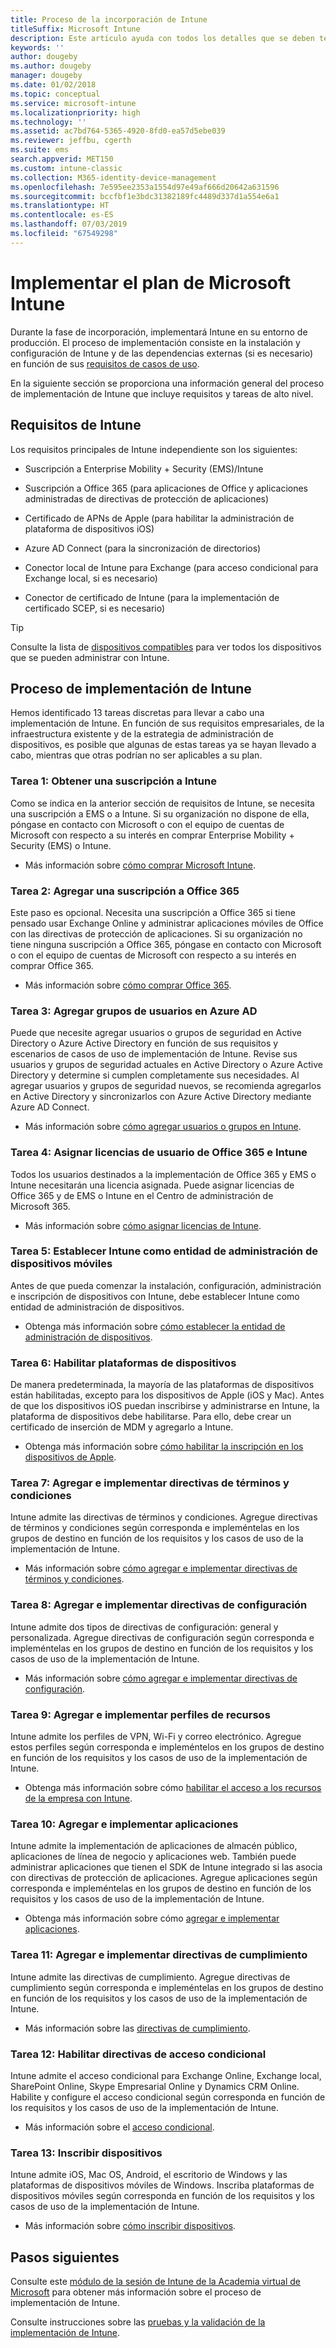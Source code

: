```yaml
---
title: Proceso de la incorporación de Intune
titleSuffix: Microsoft Intune
description: Este artículo ayuda con todos los detalles que se deben tener en cuenta a la hora de incorporar una solución solo en la nube de Microsoft Intune al entorno.
keywords: ''
author: dougeby
ms.author: dougeby
manager: dougeby
ms.date: 01/02/2018
ms.topic: conceptual
ms.service: microsoft-intune
ms.localizationpriority: high
ms.technology: ''
ms.assetid: ac7bd764-5365-4920-8fd0-ea57d5ebe039
ms.reviewer: jeffbu, cgerth
ms.suite: ems
search.appverid: MET150
ms.custom: intune-classic
ms.collection: M365-identity-device-management
ms.openlocfilehash: 7e595ee2353a1554d97e49af666d20642a631596
ms.sourcegitcommit: bccfbf1e3bdc31382189fc4489d337d1a554e6a1
ms.translationtype: HT
ms.contentlocale: es-ES
ms.lasthandoff: 07/03/2019
ms.locfileid: "67549298"
---
```

# <a name="implement-your-microsoft-intune-plan"></a>Implementar el plan de Microsoft Intune

Durante la fase de incorporación, implementará Intune en su entorno de producción. El proceso de implementación consiste en la instalación y configuración de Intune y de las dependencias externas (si es necesario) en función de sus [requisitos de casos de uso](planning-guide-requirements.md).

En la siguiente sección se proporciona una información general del proceso de implementación de Intune que incluye requisitos y tareas de alto nivel.

## <a name="intune-requirements"></a>Requisitos de Intune

Los requisitos principales de Intune independiente son los siguientes:

- Suscripción a Enterprise Mobility + Security (EMS)/Intune

- Suscripción a Office 365 (para aplicaciones de Office y aplicaciones administradas de directivas de protección de aplicaciones)

- Certificado de APNs de Apple (para habilitar la administración de plataforma de dispositivos iOS)

- Azure AD Connect (para la sincronización de directorios)

- Conector local de Intune para Exchange (para acceso condicional para Exchange local, si es necesario)

- Conector de certificado de Intune (para la implementación de certificado SCEP, si es necesario)

>[!TIP]
> Consulte la lista de [dispositivos compatibles](supported-devices-browsers.md) para ver todos los dispositivos que se pueden administrar con Intune.

## <a name="intune-implementation-process"></a>Proceso de implementación de Intune

Hemos identificado 13 tareas discretas para llevar a cabo una implementación de Intune. En función de sus requisitos empresariales, de la infraestructura existente y de la estrategia de administración de dispositivos, es posible que algunas de estas tareas ya se hayan llevado a cabo, mientras que otras podrían no ser aplicables a su plan.

### <a name="task-1-get-an-intune-subscription"></a>Tarea 1: Obtener una suscripción a Intune

Como se indica en la anterior sección de requisitos de Intune, se necesita una suscripción a EMS o a Intune. Si su organización no dispone de ella, póngase en contacto con Microsoft o con el equipo de cuentas de Microsoft con respecto a su interés en comprar Enterprise Mobility + Security (EMS) o Intune.

- Más información sobre [cómo comprar Microsoft Intune](https://www.microsoft.com/cloud-platform/microsoft-intune-pricing).

### <a name="task-2-add-office-365-subscription"></a>Tarea 2: Agregar una suscripción a Office 365

Este paso es opcional. Necesita una suscripción a Office 365 si tiene pensado usar Exchange Online y administrar aplicaciones móviles de Office con las directivas de protección de aplicaciones. Si su organización no tiene ninguna suscripción a Office 365, póngase en contacto con Microsoft o con el equipo de cuentas de Microsoft con respecto a su interés en comprar Office 365.

- Más información sobre [cómo comprar Office 365](https://products.office.com/business/compare-office-365-for-business-plans).

### <a name="task-3-add-users-groups-in-azure-ad"></a>Tarea 3: Agregar grupos de usuarios en Azure AD

Puede que necesite agregar usuarios o grupos de seguridad en Active Directory o Azure Active Directory en función de sus requisitos y escenarios de casos de uso de implementación de Intune. Revise sus usuarios y grupos de seguridad actuales en Active Directory o Azure Active Directory y determine si cumplen completamente sus necesidades. Al agregar usuarios y grupos de seguridad nuevos, se recomienda agregarlos en Active Directory y sincronizarlos con Azure Active Directory mediante Azure AD Connect.


- Más información sobre [cómo agregar usuarios o grupos en Intune](users-permissions-add.md).
<!---why not send them to the AAD connect topic? Question out to Andre: https://docs.microsoft.com/azure/active-directory/connect/active-directory-aadconnect--->



### <a name="task-4-assign-intune-and-office-365-user-licenses"></a>Tarea 4: Asignar licencias de usuario de Office 365 e Intune

Todos los usuarios destinados a la implementación de Office 365 y EMS o Intune necesitarán una licencia asignada. Puede asignar licencias de Office 365 y de EMS o Intune en el Centro de administración de Microsoft 365.

- Más información sobre [cómo asignar licencias de Intune](licenses-assign.md).

### <a name="task-5-set-mobile-device-management-authority-to-intune"></a>Tarea 5: Establecer Intune como entidad de administración de dispositivos móviles

Antes de que pueda comenzar la instalación, configuración, administración e inscripción de dispositivos con Intune, debe establecer Intune como entidad de administración de dispositivos.

- Obtenga más información sobre [cómo establecer la entidad de administración de dispositivos](mdm-authority-set.md).

### <a name="task-6-enable-device-platforms"></a>Tarea 6: Habilitar plataformas de dispositivos

De manera predeterminada, la mayoría de las plataformas de dispositivos están habilitadas, excepto para los dispositivos de Apple (iOS y Mac). Antes de que los dispositivos iOS puedan inscribirse y administrarse en Intune, la plataforma de dispositivos debe habilitarse. Para ello, debe crear un certificado de inserción de MDM y agregarlo a Intune.

- Obtenga más información sobre [cómo habilitar la inscripción en los dispositivos de Apple](apple-mdm-push-certificate-get.md).

### <a name="task-7-add-and-deploy-terms-and-conditions-policies"></a>Tarea 7: Agregar e implementar directivas de términos y condiciones

Intune admite las directivas de términos y condiciones. Agregue directivas de términos y condiciones según corresponda e impleméntelas en los grupos de destino en función de los requisitos y los casos de uso de la implementación de Intune.

- Más información sobre [cómo agregar e implementar directivas de términos y condiciones](terms-and-conditions-create.md).

### <a name="task-8-add-and-deploy-configuration-policies"></a>Tarea 8: Agregar e implementar directivas de configuración

Intune admite dos tipos de directivas de configuración: general y personalizada. Agregue directivas de configuración según corresponda e impleméntelas en los grupos de destino en función de los requisitos y los casos de uso de la implementación de Intune.

- Más información sobre [cómo agregar e implementar directivas de configuración](device-profiles.md).

### <a name="task-9-add-and-deploy-resource-profiles"></a>Tarea 9: Agregar e implementar perfiles de recursos

Intune admite los perfiles de VPN, Wi-Fi y correo electrónico. Agregue estos perfiles según corresponda e impleméntelos en los grupos de destino en función de los requisitos y los casos de uso de la implementación de Intune.

- Obtenga más información sobre cómo [habilitar el acceso a los recursos de la empresa con Intune](device-profiles.md).

### <a name="task-10-add-and-deploy-apps"></a>Tarea 10: Agregar e implementar aplicaciones

Intune admite la implementación de aplicaciones de almacén público, aplicaciones de línea de negocio y aplicaciones web. También puede administrar aplicaciones que tienen el SDK de Intune integrado si las asocia con directivas de protección de aplicaciones. Agregue aplicaciones según corresponda e impleméntelas en los grupos de destino en función de los requisitos y los casos de uso de la implementación de Intune.

- Obtenga más información sobre cómo [agregar e implementar aplicaciones](app-management.md).

### <a name="task-11-add-and-deploy-compliance-policies"></a>Tarea 11: Agregar e implementar directivas de cumplimiento

Intune admite las directivas de cumplimiento. Agregue directivas de cumplimiento según corresponda e impleméntelas en los grupos de destino en función de los requisitos y los casos de uso de la implementación de Intune.

- Más información sobre las [directivas de cumplimiento](device-compliance.md).

### <a name="task-12-enable-conditional-access-policies"></a>Tarea 12: Habilitar directivas de acceso condicional

Intune admite el acceso condicional para Exchange Online, Exchange local, SharePoint Online, Skype Empresarial Online y Dynamics CRM Online. Habilite y configure el acceso condicional según corresponda en función de los requisitos y los casos de uso de la implementación de Intune.

- Más información sobre el [acceso condicional](conditional-access.md).

### <a name="task-13-enroll-devices"></a>Tarea 13: Inscribir dispositivos

Intune admite iOS, Mac OS, Android, el escritorio de Windows y las plataformas de dispositivos móviles de Windows. Inscriba plataformas de dispositivos móviles según corresponda en función de los requisitos y los casos de uso de la implementación de Intune.

- Más información sobre [cómo inscribir dispositivos](device-enrollment.md).


## <a name="next-steps"></a>Pasos siguientes

Consulte este [módulo de la sesión de Intune de la Academia virtual de Microsoft](https://mva.microsoft.com/en-US/training-courses/deploying-microsoft-enterprise-mobility-suite-16408) para obtener más información sobre el proceso de implementación de Intune.


Consulte instrucciones sobre las [pruebas y la validación de la implementación de Intune](planning-guide-test-validation.md).
